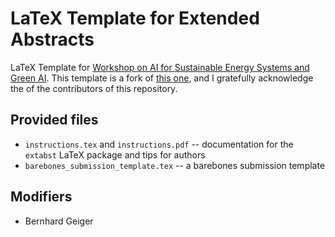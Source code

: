# LaTeX Template for Extended Abstracts

LaTeX Template for [Workshop on AI for Sustainable Energy Systems and Green AI](https://www.enfield-project.eu/ws_ai_sustainable_and_green). This template is a fork of [this one](https://github.com/automl-conf/LatexTemplate), and I gratefully acknowledge the of the contributors of this repository.

## Provided files

* `instructions.tex` and `instructions.pdf` -- documentation for the `extabst`
  LaTeX package and tips for authors
* `barebones_submission_template.tex` -- a barebones submission template

## Modifiers

* Bernhard Geiger
